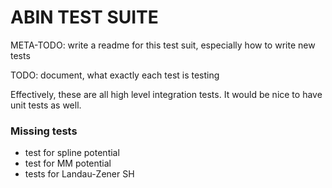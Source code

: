 # ABIN TEST SUITE

META-TODO: write a readme for this test suit,
especially how to write new tests

TODO: document, what exactly each test is testing

Effectively, these are all high level integration tests.
It would be nice to have unit tests as well.

### Missing tests

- test for spline potential
- test for MM potential
- tests for Landau-Zener SH
